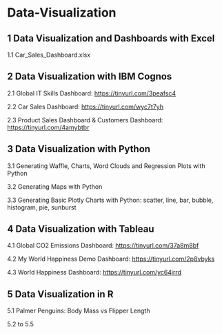 # Data-Visualization

## 1 Data Visualization and Dashboards with Excel 
   1.1 Car_Sales_Dashboard.xlsx

## 2 Data Visualization with IBM Cognos
   2.1 Global IT Skills Dashboard: https://tinyurl.com/3peafsc4
   
   2.2 Car Sales Dashboard: https://tinyurl.com/wyc7t7yh
   
   2.3 Product Sales Dashboard & Customers Dashboard: https://tinyurl.com/4amybtbr

## 3 Data Visualization with Python
   3.1 Generating Waffle, Charts, Word Clouds and Regression Plots with Python
   
   3.2 Generating Maps with Python
   
   3.3 Generating  Basic Plotly Charts with Python: scatter, line, bar, bubble, histogram, pie, sunburst
   
## 4 Data Visualization with Tableau
   4.1 Global CO2 Emissions Dashboard: https://tinyurl.com/37a8m8bf
   
   4.2 My World Happiness Demo Dashboard: https://tinyurl.com/2p8vbyks
   
   4.3 World Happiness Dashboard: https://tinyurl.com/yc64jrrd
 
## 5 Data Visualization in R

   5.1 Palmer Penguins: Body Mass vs Flipper Length
   
   5.2 to 5.5
   
  
  
   
  
